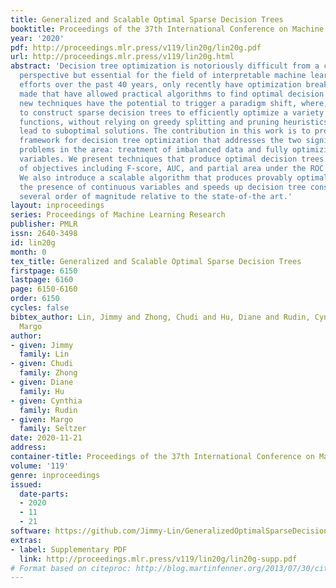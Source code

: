 ```yaml
---
title: Generalized and Scalable Optimal Sparse Decision Trees
booktitle: Proceedings of the 37th International Conference on Machine Learning
year: '2020'
pdf: http://proceedings.mlr.press/v119/lin20g/lin20g.pdf
url: http://proceedings.mlr.press/v119/lin20g.html
abstract: 'Decision tree optimization is notoriously difficult from a computational
  perspective but essential for the field of interpretable machine learning. Despite
  efforts over the past 40 years, only recently have optimization breakthroughs been
  made that have allowed practical algorithms to find optimal decision trees. These
  new techniques have the potential to trigger a paradigm shift, where, it is possible
  to construct sparse decision trees to efficiently optimize a variety of objective
  functions, without relying on greedy splitting and pruning heuristics that often
  lead to suboptimal solutions. The contribution in this work is to provide a general
  framework for decision tree optimization that addresses the two significant open
  problems in the area: treatment of imbalanced data and fully optimizing over continuous
  variables. We present techniques that produce optimal decision trees over variety
  of objectives including F-score, AUC, and partial area under the ROC convex hull.
  We also introduce a scalable algorithm that produces provably optimal results in
  the presence of continuous variables and speeds up decision tree construction by
  several order of magnitude relative to the state-of-the art.'
layout: inproceedings
series: Proceedings of Machine Learning Research
publisher: PMLR
issn: 2640-3498
id: lin20g
month: 0
tex_title: Generalized and Scalable Optimal Sparse Decision Trees
firstpage: 6150
lastpage: 6160
page: 6150-6160
order: 6150
cycles: false
bibtex_author: Lin, Jimmy and Zhong, Chudi and Hu, Diane and Rudin, Cynthia and Seltzer,
  Margo
author:
- given: Jimmy
  family: Lin
- given: Chudi
  family: Zhong
- given: Diane
  family: Hu
- given: Cynthia
  family: Rudin
- given: Margo
  family: Seltzer
date: 2020-11-21
address: 
container-title: Proceedings of the 37th International Conference on Machine Learning
volume: '119'
genre: inproceedings
issued:
  date-parts:
  - 2020
  - 11
  - 21
software: https://github.com/Jimmy-Lin/GeneralizedOptimalSparseDecisionTrees
extras:
- label: Supplementary PDF
  link: http://proceedings.mlr.press/v119/lin20g/lin20g-supp.pdf
# Format based on citeproc: http://blog.martinfenner.org/2013/07/30/citeproc-yaml-for-bibliographies/
---
```

